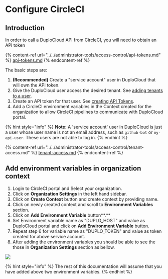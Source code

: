 # Configure CircleCI

## Introduction

In order to call a DuploCloud API from CircleCI, you will need to obtain an API token

{% content-ref url="../../administrator-tools/access-control/api-tokens.md" %}
[api-tokens.md](../../administrator-tools/access-control/api-tokens.md)
{% endcontent-ref %}

The basic steps are:

1. **(Recommended)** Create a "service account" user in DuploCloud that will own the API token.
2. Give the DuploCloud user access the desired tenant. See [adding tenants to a user](../../administrator-tools/access-control/tenant-access.md#adding-tenant-access-for-a-user).
3. Create an API token for that user. See [creating API Tokens](../../administrator-tools/access-control/api-tokens.md).
4. Add a CircleCI environment variables in the Context created for the organization to allow CircleCI pipelines to communicate with DuploCloud portal.

{% hint style="info" %}
**Note:** A 'service account' user in DuploCloud is just a user whose user name is not an email address, such as `github-bot` or `my-api-user`. These users are not able to log in.
{% endhint %}

{% content-ref url="../../administrator-tools/access-control/tenant-access.md" %}
[tenant-access.md](../../administrator-tools/access-control/tenant-access.md)
{% endcontent-ref %}

## Add environment variables in organization context

1. Login to CircleCI portal and Select your organization.
2. Click on **Organization Settings** in the left hand sidebar.
3. Click on **Create Context** button and create context by providing name.
4. Click on newly created context and scroll to **Environment Variables** section.
5. Click on **Add Environment Variable** button\*\*.\*\*
6. Set Environment variable name as "DUPLO\_HOST" and value as DuploCloud portal and click on **Add Environment Variable** button.
7. Repeat step 6 for variable name as "DUPLO\_TOKEN" and value as token created for above service account.
8. After adding the environment variables you should be able to see the those in **Organization Settings** section as bellow.

![](../../.gitbook/assets/context.png)

{% hint style="info" %}
The rest of this documentation will assume that you have added above two environment variables.
{% endhint %}
